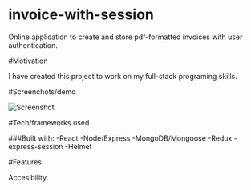 # invoice-with-session

Online application to create and store pdf-formatted invoices with user authentication.

#Motivation

I have created this project to work on my full-stack programing skills. 

#Screenchots/demo

![Screenshot](https://k2project.github.io/portfolio/static/media/invoice.32d9cf4f.png)

#Tech/frameworks used

###Built with:
-React
-Node/Express
-MongoDB/Mongoose
-Redux
-express-session
-Helmet


#Features

Accesibility.
